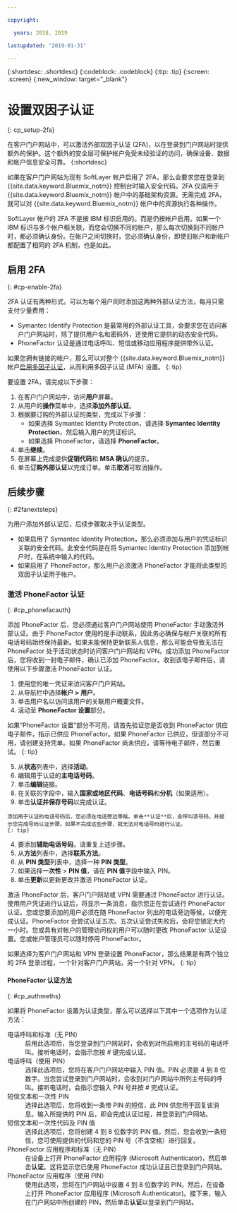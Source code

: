 ```yaml
---

copyright:

  years: 2018, 2019

lastupdated: "2019-01-31"

---
```


{:shortdesc: .shortdesc}
{:codeblock: .codeblock}
{:tip: .tip}
{:screen: .screen}
{:new_window: target="_blank"}


# 设置双因子认证
{: cp_setup-2fa}

在客户门户网站中，可以激活外部双因子认证 (2FA)，以在登录到门户网站时提供额外的保护。这个额外的安全层可保护帐户免受未经验证的访问，确保设备、数据和帐户信息安全可靠。
{:shortdesc}

如果在客户门户网站为现有 SoftLayer 帐户启用了 2FA，那么会要求您在登录到 {{site.data.keyword.Bluemix_notm}} 控制台时输入安全代码。2FA 仅适用于 {{site.data.keyword.Bluemix_notm}} 帐户中的基础架构资源。无需完成 2FA，就可以对 {{site.data.keyword.Bluemix_notm}} 帐户中的资源执行各种操作。

SoftLayer 帐户的 2FA 不是按 IBM 标识启用的。而是仍按帐户启用。如果一个 IBM 标识与多个帐户相关联，而您会切换不同的帐户，那么每次切换到不同帐户时，都必须确认身份。在帐户之间切换时，您必须确认身份，即使旧帐户和新帐户都配置了相同的 2FA 机制，也是如此。

## 启用 2FA
{: #cp-enable-2fa}

2FA 认证有两种形式。可以为每个用户同时添加这两种外部认证方法，每月只需支付少量费用：

* Symantec Identify Protection 是最常用的外部认证工具，会要求您在访问客户门户网站时，除了提供用户名和密码外，还使用它提供的动态安全代码。
* PhoneFactor 认证是通过电话呼叫、短信或移动应用程序提供带外认证。

 如果您拥有链接的帐户，那么可以对整个 {{site.data.keyword.Bluemix_notm}} 帐户[启用多因子认证](/docs/iam?topic=iam-enablemfa#enablemfa)，从而利用多因子认证 (MFA) 设置。
 {: tip}

要设置 2FA，请完成以下步骤：

1. 在客户门户网站中，访问**用户**屏幕。
2. 从用户的**操作**菜单中，选择**添加外部认证**。
3. 根据要订购的外部认证的类型，完成以下步骤：
    * 如果选择 Symantec Identity Protection，请选择 **Symantec Identity Protection**，然后输入用户的凭证标识。
    * 如果选择 PhoneFactor，请选择 **PhoneFactor**。
4. 单击**继续**。
5. 在屏幕上完成提供**促销代码**和 **MSA 确认**的提示。
6. 单击**订购外部认证**以完成订单。单击**取消**可取消操作。

## 后续步骤
{: #2fanextsteps}

为用户添加外部认证后，后续步骤取决于认证类型。
* 如果启用了 Symantec Identity Protection，那么必须添加与用户的凭证标识关联的安全代码。此安全代码是在将 Symantec Identity Protection 添加到帐户时，在系统中输入的代码。
* 如果启用了 PhoneFactor，那么用户必须激活 PhoneFactor 才能将此类型的双因子认证用于帐户。

### 激活 PhoneFactor 认证
{: #cp_phonefacauth}

添加 PhoneFactor 后，您必须通过客户门户网站使用 PhoneFactor 手动激活外部认证。由于 PhoneFactor 使用的是手动联系，因此务必确保与帐户关联的所有电话号码始终保持最新。如果未能保持更新联系人信息，那么可能会导致无法在 PhoneFactor 处于活动状态时访问客户门户网站和 VPN。成功添加 PhoneFactor 后，您将收到一封电子邮件，确认已添加 PhoneFactor。收到该电子邮件后，请使用以下步骤激活 PhoneFactor 认证。

1. 使用您的唯一凭证来访问客户门户网站。
2. 从导航栏中选择**帐户 > 用户**。
3. 单击用户名以访问该用户的关联用户概要文件。
4. 滚动至 **PhoneFactor 设置**部分。

  如果“PhoneFactor 设置”部分不可用，请首先验证您是否收到 PhoneFactor 供应电子邮件，指示已供应 PhoneFactor。如果 PhoneFactor 已供应，但该部分不可用，请创建支持凭单。如果 PhoneFactor 尚未供应，请等待电子邮件，然后重试。
  {: tip}

5. 从**状态**列表中，选择**活动**。
6. 编辑用于认证的**主电话号码**。
  1. 单击**编辑**链接。
  2. 在关联的字段中，输入**国家或地区代码**、**电话号码**和**分机**（如果适用）。
  3. 单击**认证并保存号码**以完成认证。

    添加用于认证的电话号码后，您必须在电话旁边等候。单击**认证**后，会呼叫该号码，并提示您完成号码认证步骤。如果不完成这些步骤，就无法对电话号码进行认证。
    {: tip}

  4. 要添加**辅助电话号码**，请重复上述步骤。
7. 从**方法**列表中，选择**联系方法**。
8. 从 **PIN 类型**列表中，选择一种 **PIN 类型**。
9. 如果选择**一次性** > **PIN 值**，请在 **PIN 值**字段中输入 PIN。
10. 单击**更新**以更新更改并激活 PhoneFactor 认证。

激活 PhoneFactor 后，客户门户网站或 VPN 需要通过 PhoneFactor 进行认证。使用用户凭证进行认证后，将显示一条消息，指示您正在尝试进行 PhoneFactor 认证。您或您要添加的用户必须在随 PhoneFactor 列出的电话旁边等候，以便完成认证。PhoneFactor 会尝试认证五次。五次认证尝试失败后，会将您锁定大约一小时。您或具有对帐户的管理访问权的用户可以随时更改 PhoneFactor 认证设置。您或帐户管理员可以随时停用 PhoneFactor。

 如果选择为客户门户网站和 VPN 登录设置 PhoneFactor，那么结果是有两个独立的 2FA 登录过程，一个针对客户门户网站，另一个针对 VPN。
 {: tip}

#### PhoneFactor 认证方法
{: #cp_authmeths}

如果将 PhoneFactor 设置为认证类型，那么可以选择以下其中一个选项作为认证方法：

<dl>
<dt>电话呼叫和标准（无 PIN）</dt>
<dd>启用此选项后，当您登录到门户网站时，会收到对所启用的主号码的电话呼叫。接听电话时，会指示您按 # 键完成认证。</dd>
<dt>电话呼叫（使用 PIN）</dt>
<dd>选择此选项后，您将在客户门户网站中输入 PIN 值。PIN 必须是 4 到 8 位数字。当您尝试登录到门户网站时，会收到对门户网站中所列主号码的呼叫。接听电话时，会指示您输入 PIN 号并按 # 完成认证。</dd>
<dt>短信文本和一次性 PIN</dt>
<dd>选择此选项后，您将收到一条带 PIN 的短信，此 PIN 供您用于回复该消息。输入所提供的 PIN 后，即会完成认证过程，并登录到门户网站。</dd>
<dt>短信文本和一次性代码及 PIN 值</dt>
<dd>选择此选项后，您将创建 4 到 8 位数字的 PIN 值。然后，您会收到一条短信，您可使用提供的代码和您的 PIN 号（不含空格）进行回复。</dd>
<dt>PhoneFactor 应用程序和标准（无 PIN）</dt>
<dd>在设备上打开 PhoneFactor 应用程序 (Microsoft Authenticator)，然后单击<strong>认证</strong>。这将显示您已使用 PhoneFactor 成功认证且已登录到门户网站。</dd>
<dt>PhoneFactor 应用程序（使用 PIN）</dt>
<dd>使用此选项，您将在门户网站中设置 4 到 8 位数字的 PIN。然后，在设备上打开 PhoneFactor 应用程序 (Microsoft Authenticator)。接下来，输入在门户网站中所创建的 PIN，然后单击<strong>认证</strong>以登录到门户网站。</dd>
</dl>
